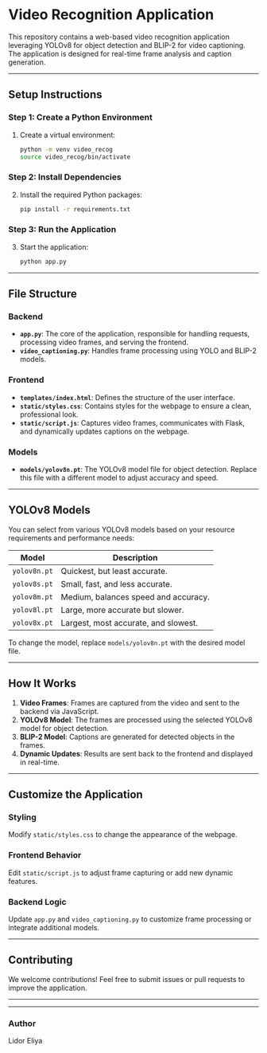 # Video Recognition Application

This repository contains a web-based video recognition application leveraging YOLOv8 for object detection and BLIP-2 for video captioning. The application is designed for real-time frame analysis and caption generation.

---

## **Setup Instructions**

### **Step 1: Create a Python Environment**
1. Create a virtual environment:
   ```bash
   python -m venv video_recog
   source video_recog/bin/activate
   ```

### **Step 2: Install Dependencies**
2. Install the required Python packages:
   ```bash
   pip install -r requirements.txt
   ```

### **Step 3: Run the Application**
3. Start the application:
   ```bash
   python app.py
   ```

---

## **File Structure**

### **Backend**
- **`app.py`**: The core of the application, responsible for handling requests, processing video frames, and serving the frontend.
- **`video_captioning.py`**: Handles frame processing using YOLO and BLIP-2 models.

### **Frontend**
- **`templates/index.html`**: Defines the structure of the user interface.
- **`static/styles.css`**: Contains styles for the webpage to ensure a clean, professional look.
- **`static/script.js`**: Captures video frames, communicates with Flask, and dynamically updates captions on the webpage.

### **Models**
- **`models/yolov8n.pt`**: The YOLOv8 model file for object detection. Replace this file with a different model to adjust accuracy and speed.

---

## **YOLOv8 Models**
You can select from various YOLOv8 models based on your resource requirements and performance needs:

| Model          | Description                                |
|----------------|--------------------------------------------|
| `yolov8n.pt`   | Quickest, but least accurate.              |
| `yolov8s.pt`   | Small, fast, and less accurate.            |
| `yolov8m.pt`   | Medium, balances speed and accuracy.       |
| `yolov8l.pt`   | Large, more accurate but slower.           |
| `yolov8x.pt`   | Largest, most accurate, and slowest.       |

To change the model, replace `models/yolov8n.pt` with the desired model file.

---

## **How It Works**
1. **Video Frames**: Frames are captured from the video and sent to the backend via JavaScript.
2. **YOLOv8 Model**: The frames are processed using the selected YOLOv8 model for object detection.
3. **BLIP-2 Model**: Captions are generated for detected objects in the frames.
4. **Dynamic Updates**: Results are sent back to the frontend and displayed in real-time.

---

## **Customize the Application**
### **Styling**
Modify `static/styles.css` to change the appearance of the webpage.

### **Frontend Behavior**
Edit `static/script.js` to adjust frame capturing or add new dynamic features.

### **Backend Logic**
Update `app.py` and `video_captioning.py` to customize frame processing or integrate additional models.

---

## **Contributing**
We welcome contributions! Feel free to submit issues or pull requests to improve the application.

---


---

### **Author**
Lidor Eliya

